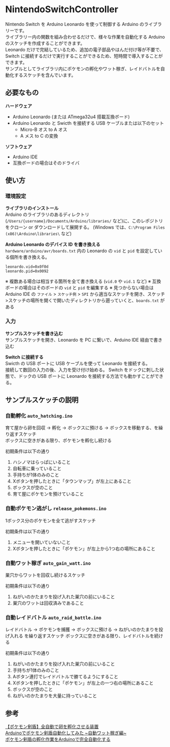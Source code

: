 # NintendoSwitchController

Nintendo Switch を Arduino Leonardo を使って制御する Arduino のライブラリーです。  
ライブラリー内の関数を組み合わせるだけで、様々な作業を自動化する Arduino のスケッチを作成することができます。  
Leonardo だけで完結しているため、追加の電子部品やはんだ付け等が不要で、Switch に接続するだけで実行することができるため、短時間で導入することができます。  
サンプルとしてライブラリ内にポケモンの孵化やワット稼ぎ、レイドバトルを自動化するスケッチを含んでいます。

## 必要なもの
**ハードウェア**
- Arduino Leonardo (または ATmega32u4 搭載互換ボード)
- Arduino Leonardo と Swicth を接続する USB ケーブルまたは以下のセット
    - Micro-B オス to A オス
    - A メス to C の変換

**ソフトウェア**
- Arduino IDE
- 互換ボードの場合はそのドライバ

## 使い方
### 環境設定
**ライブラリのインストール**  
Arduino のライブラリのあるディレクトリ(`/Users/{username}/Documents/Arduino/libraries/` など)に、このレポジトリをクローン or ダウンロードして展開する。
(Windows では、`C:\Program Files (x86)\Arduino\libraries\` など)

**Arduino Leonardo のデバイス ID を書き換える**  
`hardware/arduino/avr/boards.txt` 内の Leonardo の `vid` と `pid` を設定している個所を書き換える。
~~~
leonardo.vid=0x0f0d
leonardo.pid=0x0092
~~~
※ 複数ある場合は相当する箇所を全て書き換える (`vid.0` や `vid.1` など)
※ 互換ボードの場合はそのボードの `vid` と `pid` を編集する
※ 見つからない場合は Arduino IDE の `ファイル` > `スケッチ例` > `SPI` から適当なスケッチを開き、スケッチ>スケッチの場所を開くで開いたディレクトリから遡っていくと、`boards.txt` がある

### 入力
**サンプルスケッチを書き込む**  
サンプルスケッチを開き、Leonardo を PC に繋いで、Arduino IDE 経由で書き込む

**Switch に接続する**  
Swicth の USB ポートに USB ケーブルを使って Leonardo を接続する。  
接続して数回の入力の後、入力を受け付け始める。 
Switch をドックに刺した状態で、ドックの USB ポートに Leonardo を接続する方法でも動かすことができる。

## サンプルスケッチの説明

### 自動孵化 `auto_hatching.ino`
育て屋から卵を回収 → 孵化 → ボックスに預ける → ボックスを移動する、を繰り返すスケッチ  
ボックスに空きがある限り、ポケモンを孵化し続ける

初期条件は以下の通り
1. ハシノマはらっぱにいること
2. 自転車に乗っていること
3. 手持ちが1体のみのこと
4. Xボタンを押したときに「タウンマップ」が左上にあること
5. ボックスが空のこと
6. 育て屋にポケモンを預けていること

### 自動ポケモン逃がし `release_pokemons.ino`
1ボックス分のポケモンを全て逃がすスケッチ

初期条件は以下の通り
1. メニューを開いていないこと
2. Xボタンを押したときに「ポケモン」が左上から1つ右の場所にあること

### 自動ワット稼ぎ `auto_gain_watt.ino`
巣穴からワットを回収し続けるスケッチ

初期条件は以下の通り
1. ねがいのかたまりを投げ入れた巣穴の前にいること
2. 巣穴のワットは回収済みであること

### 自動レイドバトル `auto_raid_battle.ino`
レイドバトル → ポケモンを捕獲 → ボックスに預ける → ねがいのかたまりを投げ入れる を繰り返すスケッチ
ボックスに空きがある限り、レイドバトルを続ける

初期条件は以下の通り
1. ねがいのかたまりを投げ入れた巣穴の前にいること
2. 手持ちが1体のみのこと
3. Aボタン連打でレイドバトルで勝てるようにすること
4. Xボタンを押したときに「ポケモン」が左上の一つ右の場所にあること
5. ボックスが空のこと
6. ねがいのかたまりを大量に持っていること

## 参考
[【ポケモン剣盾】全自動で卵を孵化させる装置](https://www.youtube.com/watch?v=oXnQt_Mbyzk)  
[Arduinoでポケモン剣盾自動化してみた ~自動ワット稼ぎ編~](https://qiita.com/sobassy/items/cb707e50f2f27a851886)  
[ポケモン剣盾の孵化作業をArduinoで完全自動化する](https://qiita.com/interimadd/items/05a81677d177d5a0af70)